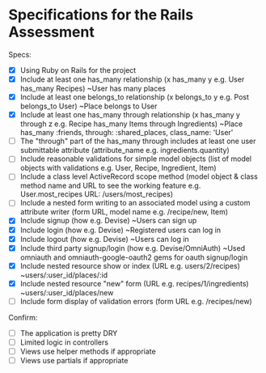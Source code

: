 # Specifications for the Rails Assessment

Specs:
- [x] Using Ruby on Rails for the project
- [x] Include at least one has_many relationship (x has_many y e.g. User has_many Recipes) 
  ~User has many places
- [x] Include at least one belongs_to relationship (x belongs_to y e.g. Post belongs_to User)
  ~Place belongs to User
- [x] Include at least one has_many through relationship (x has_many y through z e.g. Recipe has_many Items through Ingredients)
  ~Place has_many :friends, through: :shared_places, class_name: 'User'
- [ ] The "through" part of the has_many through includes at least one user submittable attribute (attribute_name e.g. ingredients.quantity)
- [ ] Include reasonable validations for simple model objects (list of model objects with validations e.g. User, Recipe, Ingredient, Item)
- [ ] Include a class level ActiveRecord scope method (model object & class method name and URL to see the working feature e.g. User.most_recipes URL: /users/most_recipes)
- [ ] Include a nested form writing to an associated model using a custom attribute writer (form URL, model name e.g. /recipe/new, Item)
- [x] Include signup (how e.g. Devise)
  ~Users can sign up
- [x] Include login (how e.g. Devise)
  ~Registered users can log in
- [x] Include logout (how e.g. Devise)
  ~Users can log in
- [x] Include third party signup/login (how e.g. Devise/OmniAuth)
  ~Used omniauth and omniauth-google-oauth2 gems for oauth signup/login
- [x] Include nested resource show or index (URL e.g. users/2/recipes)
  ~users/:user_id/places/:id
- [x] Include nested resource "new" form (URL e.g. recipes/1/ingredients)
  ~users/:user_id/places/new
- [ ] Include form display of validation errors (form URL e.g. /recipes/new)

Confirm:
- [ ] The application is pretty DRY
- [ ] Limited logic in controllers
- [ ] Views use helper methods if appropriate
- [ ] Views use partials if appropriate